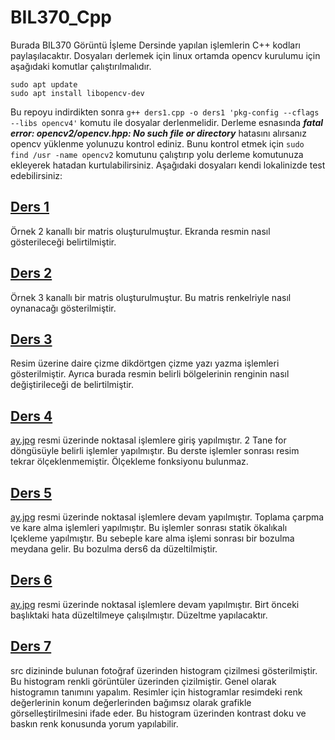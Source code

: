 # BIL370_Cpp

Burada BIL370 Görüntü İşleme Dersinde yapılan işlemlerin C++ kodları paylaşılacaktır. Dosyaları derlemek için linux ortamda opencv kurulumu için aşağıdaki komutlar çalıştırılmalıdır.
```
sudo apt update
sudo apt install libopencv-dev
```

Bu repoyu indirdikten sonra `g++ ders1.cpp -o ders1 'pkg-config --cflags --libs opencv4'` komutu ile dosyalar derlenmelidir. Derleme esnasında _**fatal error: opencv2/opencv.hpp: No such file or directory**_
 hatasını alırsanız opencv yüklenme yolunuzu kontrol ediniz. Bunu kontrol etmek için `sudo find /usr -name opencv2` komutunu çalıştırıp yolu derleme komutunuza ekleyerek hatadan kurtulabilirsiniz.
Aşağıdaki dosyaları kendi lokalinizde test edebilirsiniz:

## [ Ders 1](https://github.com/hamza37yavuz/BIL370_Cpp/blob/main/ders1.cpp)
Örnek 2 kanallı bir matris oluşturulmuştur. Ekranda resmin nasıl gösterileceği belirtilmiştir.

## [Ders 2](https://github.com/hamza37yavuz/BIL370_Cpp/blob/main/ders2.cpp)
Örnek 3 kanallı bir matris oluşturulmuştur. Bu matris renkelriyle nasıl oynanacağı gösterilmiştir.

## [Ders 3](https://github.com/hamza37yavuz/BIL370_Cpp/blob/main/ders3.cpp)
Resim üzerine daire çizme dikdörtgen çizme yazı yazma işlemleri gösterilmiştir. Ayrıca burada resmin belirli bölgelerinin renginin nasıl değiştirileceği de belirtilmiştir.

## [Ders 4](https://github.com/hamza37yavuz/BIL370_Cpp/blob/main/ders4.cpp)
[ay.jpg](https://github.com/hamza37yavuz/BIL370_Cpp/blob/main/ay.jpg) resmi üzerinde noktasal işlemlere giriş yapılmıştır. 2 Tane for döngüsüyle belirli işlemler yapılmıştır. Bu derste işlemler sonrası resim tekrar ölçeklenmemiştir. Ölçekleme fonksiyonu bulunmaz.

## [Ders 5](https://github.com/hamza37yavuz/BIL370_Cpp/blob/main/ders5.cpp)
[ay.jpg](https://github.com/hamza37yavuz/BIL370_Cpp/blob/main/ay.jpg) resmi üzerinde noktasal işlemlere devam yapılmıştır. Toplama çarpma ve kare alma işlemleri yapılmıştır. Bu işlemler sonrası statik ökalıkalı
lçekleme yapılmıştır. Bu sebeple kare alma işlemi sonrası bir bozulma meydana gelir. Bu bozulma ders6 da düzeltilmiştir.

## [Ders 6](https://github.com/hamza37yavuz/BIL370_Cpp/blob/main/ders6.cpp)
[ay.jpg](https://github.com/hamza37yavuz/BIL370_Cpp/blob/main/ay.jpg) resmi üzerinde noktasal işlemlere devam yapılmıştır. Birt önceki başlıktaki hata düzeltilmeye çalışılmıştır. Düzeltme yapılacaktır.

## [Ders 7](https://github.com/hamza37yavuz/BIL370_Cpp/blob/main/ders7.cpp)
src dizininde bulunan fotoğraf üzerinden histogram çizilmesi gösterilmiştir. Bu histogram renkli görüntüler üzerinden çizilmiştir. Genel olarak histogramın tanımını yapalım.
Resimler için histogramlar resimdeki renk değerlerinin konum değerlerinden bağımsız olarak grafikle görselleştirilmesini ifade eder. Bu histogram üzerinden kontrast doku ve baskın renk konusunda yorum yapılabilir.
